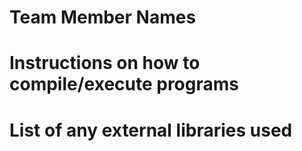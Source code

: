 # Team Member Names

# Instructions on how to compile/execute programs

# List of any external libraries used
